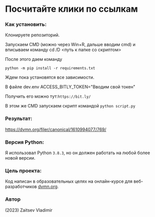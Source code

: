 # Посчитайте клики по ссылкам

### Как установить:
Клонируете репозиторий.

Запускаем CMD (можно через Win+R, дальше вводим cmd) и вписываем команду cd /D <путь к папке со скриптом>

После этого даем команду
```
python -m pip install -r requirements.txt
```
Ждем пока установятся все зависимости.

В файле dev.env ACCESS_BITLY_TOKEN="Вводим свой токен"

Получить его можно тут:```https://bit.ly/```

В этом же CMD запускаем скрипт командой ```python script.py``` 

### Результат:

https://dvmn.org/filer/canonical/1610994077/769/

### Версия Python: 
Я использовал Python `3.8.3`, но он должен работать на любой более новой версии.

### Цель проекта:
Код написан в образовательных целях на онлайн-курсе для веб-разработчиков [dvmn.org](https://dvmn.org/).

### Автор
(2023) Zaitsev Vladimir

